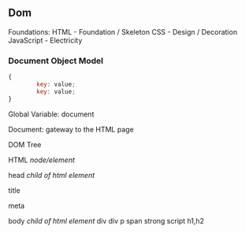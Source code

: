 
## Dom

Foundations:
HTML - Foundation / Skeleton
CSS - Design / Decoration
JavaScript - Electricity


### Document Object Model

```javascript
{
		key: value;
		key: value;
}
```

Global Variable: document

Document: gateway to the HTML page


DOM Tree

HTML *node/element*

head *child of html element*

   title

   meta


body *child of html element*
   div
      div
   p
      span
      strong
   script
   h1,h2


